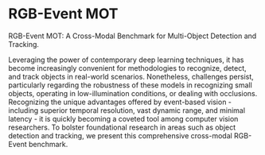# RGB-Event MOT
RGB-Event MOT: A Cross-Modal Benchmark for Multi-Object Detection and Tracking.

Leveraging the power of contemporary deep learning techniques, it has become increasingly convenient for methodologies to recognize, detect, and track objects in real-world scenarios. Nonetheless, challenges persist, particularly regarding the robustness of these models in recognizing small objects, operating in low-illumination conditions, or dealing with occlusions. Recognizing the unique advantages offered by event-based vision - including superior temporal resolution, vast dynamic range, and minimal latency - it is quickly becoming a coveted tool among computer vision researchers. To bolster foundational research in areas such as object detection and tracking, we present this comprehensive cross-modal RGB-Event benchmark. 

